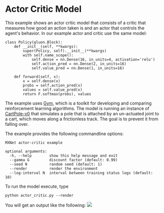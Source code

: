 <!--- Licensed to the Apache Software Foundation (ASF) under one -->
<!--- or more contributor license agreements.  See the NOTICE file -->
<!--- distributed with this work for additional information -->
<!--- regarding copyright ownership.  The ASF licenses this file -->
<!--- to you under the Apache License, Version 2.0 (the -->
<!--- "License"); you may not use this file except in compliance -->
<!--- with the License.  You may obtain a copy of the License at -->

<!---   http://www.apache.org/licenses/LICENSE-2.0 -->

<!--- Unless required by applicable law or agreed to in writing, -->
<!--- software distributed under the License is distributed on an -->
<!--- "AS IS" BASIS, WITHOUT WARRANTIES OR CONDITIONS OF ANY -->
<!--- KIND, either express or implied.  See the License for the -->
<!--- specific language governing permissions and limitations -->
<!--- under the License. -->

# Actor Critic Model

This example shows an actor critic model that consists of a critic that measures how good an action taken is and an actor that controls the agent's behavior. 
In our example actor and critic use the same model:
```
class Policy(gluon.Block):
    def __init__(self, **kwargs):
        super(Policy, self).__init__(**kwargs)
        with self.name_scope():
            self.dense = nn.Dense(16, in_units=4, activation='relu')
            self.action_pred = nn.Dense(2, in_units=16)
            self.value_pred = nn.Dense(1, in_units=16)

    def forward(self, x):
        x = self.dense(x)
        probs = self.action_pred(x)
        values = self.value_pred(x)
        return F.softmax(probs), values
```
The example uses [Gym](https://gym.openai.com/docs/), which is a toolkit for developing and comparing reinforcement learning algorithms. The model is running an instance of [CartPole-v0](https://gym.openai.com/envs/CartPole-v0/) that simulates a pole that is attached by an un-actuated joint to a cart, which moves along a frictionless track. The goal is to prevent it from falling over. 


The example provides the following commandline options:
```
MXNet actor-critic example

optional arguments:
  -h, --help        show this help message and exit
  --gamma G         discount factor (default: 0.99)
  --seed N          random seed (default: 1)
  --render          render the environment
  --log-interval N  interval between training status logs (default: 10)

```

To run the model execute, type 
```
python actor_critic.py --render
```

You will get an output like the following:
![](https://raw.githubusercontent.com/dmlc/web-data/master/mxnet/example/gluon/actor_critic/actor_critic.gif)

